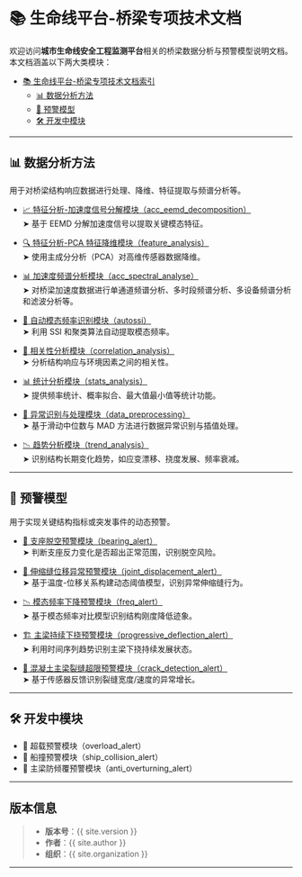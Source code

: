 
# 📚 生命线平台-桥梁专项技术文档

欢迎访问**城市生命线安全工程监测平台**相关的桥梁数据分析与预警模型说明文档。  
本文档涵盖以下两大类模块：

- [📚 生命线平台-桥梁专项技术文档索引](#-生命线平台-桥梁专项技术文档索引)
  - [📊 数据分析方法](#-数据分析方法)
  - [🚨 预警模型](#-预警模型)
  - [🛠 开发中模块](#-开发中模块)

---

## 📊 数据分析方法

用于对桥梁结构响应数据进行处理、降维、特征提取与频谱分析等。

- [📈 特征分析-加速度信号分解模块（acc_eemd_decomposition）](./acc_eemd_decomposition/README.md)  
  ➤ 基于 EEMD 分解加速度信号以提取关键模态特征。

- [🔍 特征分析-PCA 特征降维模块（feature_analysis）](./feature_analysis/README.md)  
  ➤ 使用主成分分析（PCA）对高维传感器数据降维。

- [📊 加速度频谱分析模块（acc_spectral_analyse）](./acc_spectral_analyse/README.md)  
  ➤ 对桥梁加速度数据进行单通道频谱分析、多时段频谱分析、多设备频谱分析和滤波分析等。

- [🧠 自动模态频率识别模块（autossi）](./autossi/README.md)  
  ➤ 利用 SSI 和聚类算法自动提取模态频率。

- [🔗 相关性分析模块（correlation_analysis）](./correlation_analysis/README.md)  
  ➤ 分析结构响应与环境因素之间的相关性。

- [📊 统计分析模块（stats_analysis）](./stats_analysis/README.md)  
  ➤ 提供频率统计、概率拟合、最大值最小值等统计功能。

- [🧹 异常识别与处理模块（data_preprocessing）](./data_preprocessing/README.md)  
  ➤ 基于滑动中位数与 MAD 方法进行数据异常识别与插值处理。

- [📉 趋势分析模块（trend_analysis）](./trend_analysis/README.md)  
  ➤ 识别结构长期变化趋势，如应变漂移、挠度发展、频率衰减。

---

## 🚨 预警模型

用于实现关键结构指标或突发事件的动态预警。

- [🧱 支座脱空预警模块（bearing_alert）](./bearing_alert/README.md)  
  ➤ 判断支座反力变化是否超出正常范围，识别脱空风险。

- [📐 伸缩缝位移异常预警模块（joint_displacement_alert）](./joint_displacement_alert/README.md)  
  ➤ 基于温度-位移关系构建动态阈值模型，识别异常伸缩缝行为。

- [📉 模态频率下降预警模块（freq_alert）](./freq_alert/README.md)  
  ➤ 基于模态频率对比模型识别结构刚度降低迹象。

- [🏗️ 主梁持续下挠预警模块（progressive_deflection_alert）](./progressive_deflection_alert/README.md)  
  ➤ 利用时间序列趋势识别主梁下挠持续发展状态。

- [🧩 混凝土主梁裂缝超限预警模块（crack_detection_alert）](./crack_detection_alert/README.md)  
  ➤ 基于传感器反馈识别裂缝宽度/速度的异常增长。

---

## 🛠 开发中模块

- 🚛 超载预警模块（overload_alert）
- 🚢 船撞预警模块（ship_collision_alert）
- 🔄 主梁防倾覆预警模块（anti_overturning_alert）

---
## 版本信息

> - **版本号**：{{ site.version }}  
> - **作者**：{{ site.author }}  
> - **组织**：{{ site.organization }}
---
